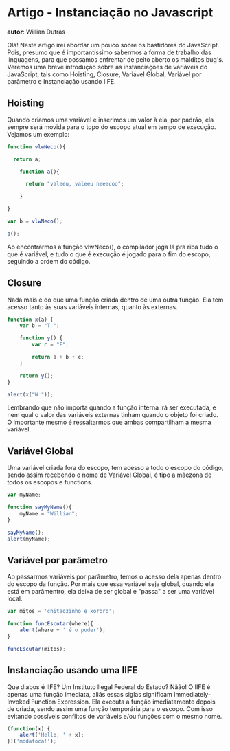# Artigo - Instanciação no Javascript
**autor**: Willian Dutras

Olá! Neste artigo irei abordar um pouco sobre os bastidores do JavaScript. Pois, presumo que é importantíssimo sabermos a forma de trabalho das linguagens, para que possamos enfrentar de peito aberto os malditos bug's.
Veremos uma breve introdução sobre as instanciações de variáveis do JavaScript, tais como Hoisting, Closure, Variável Global, Variável por parâmetro e Instanciação usando IIFE.

## Hoisting
Quando criamos uma variável e inserimos um valor à ela, por padrão, ela sempre será movida para o topo do escopo atual em tempo de execução. Vejamos um exemplo:
```js
function vlwNeco(){

  return a;

    function a(){

      return "valeeu, valeeu neeecoo";

    }

}

var b = vlwNeco();

b();
```
Ao encontrarmos a função vlwNeco(), o compilador joga lá pra riba tudo o que é variável, e tudo o que é execução é jogado para o fim do escopo, seguindo a ordem do código.

## Closure
Nada mais é do que uma função criada dentro de uma outra função. Ela tem acesso tanto às suas variáveis internas, quanto às externas.
```js
function x(a) {
    var b = "T ";

    function y() {
        var c = "F";

        return a + b + c;
    }

    return y();
}

alert(x("W "));
```
Lembrando que não importa quando a função interna irá ser executada, e nem qual o valor das variáveis externas tinham quando o objeto foi criado. O importante mesmo é ressaltarmos que ambas compartilham a mesma variável.

## Variável Global
Uma variável criada fora do escopo, tem acesso a todo o escopo do código, sendo assim recebendo o nome de Variável Global, é tipo a mãezona de todos os escopos e functions.
```js
var myName;

function sayMyName(){
    myName = "Willian";
}

sayMyName();
alert(myName);
```

## Variável por parâmetro
Ao passarmos variáveis por parâmetro, temos o acesso dela apenas dentro do escopo da função. Por mais que essa variável seja global, quando ela está em parâmentro, ela deixa de ser global e "passa" a ser uma variável local.
```js
var mitos = 'chitaozinho e xororo';

function funcEscutar(where){
    alert(where + ' é o poder');
}

funcEscutar(mitos);
```

## Instanciação usando uma IIFE
Que diabos é IIFE? Um Instituto Ilegal Federal do Estado?
Nãão! O IIFE é apenas uma função imediata, aliás essas siglas significam Immediately-Invoked Function Expression.
Ela executa a função imediatamente depois de criada, sendo assim uma função temporária para o escopo. Com isso evitando possíveis conflitos de variáveis e/ou funções com o mesmo nome.
```js
(function(x) {
    alert('Hello, ' + x);
})('modafoca!');
```
